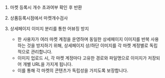 1. 마켓 등록시 개수 초과여부 확인 후 반환

2. 상품등록시점에서 마켓개수검사

3. 상세페이지 이미지 분리를 통한 어뷰징 방지
   - 한 사용자가 여러 마켓 계정을 운영하며 동일한 상세페이지 이미지를 반복 사용하는 것을 방지하기 위해, 상세페이지 상/하단 이미지를 각 마켓 계정별로 독립적으로 관리합니다.
   - 이미지 업로드 시, 각 마켓 계정마다 고유한 경로와 파일명으로 이미지가 저장되어 개별 URL을 가지게 됩니다.
   - 이를 통해 각 마켓의 콘텐츠가 독립성을 가지도록 보장합니다.